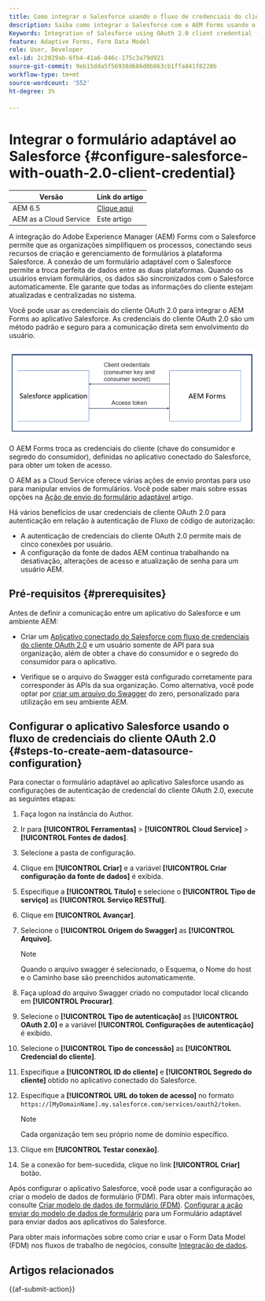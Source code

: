 ```yaml
---
title: Como integrar o Salesforce usando o fluxo de credenciais do cliente OAuth 2.0 com o AEM Forms?
description: Saiba como integrar o Salesforce com o AEM Forms usando o fluxo de credenciais do cliente OAuth 2.0. Ele exibe etapas para a integração do AEM Forms Salesforce.
Keywords: Integration of Salesforce using OAuth 2.0 client credential flow, salesforce integration with oauth2 using client credential flow, salesforce and client credential integration, AEM Forms Salesforce integration
feature: Adaptive Forms, Form Data Model
role: User, Developer
exl-id: 2c2029ab-6fb4-41a6-846c-175c3a79d921
source-git-commit: 9eb15dda5f56938d686d0b863cb1ffa841f8228b
workflow-type: tm+mt
source-wordcount: '552'
ht-degree: 3%

---
```


# Integrar o formulário adaptável ao Salesforce {#configure-salesforce-with-ouath-2.0-client-credential}

| Versão | Link do artigo |
| -------- | ---------------------------- |
| AEM 6.5 | [Clique aqui](https://experienceleague.adobe.com/docs/experience-manager-65/forms/form-data-model/oauth2-client-credentials-flow-for-server-to-server-integration.html) |
| AEM as a Cloud Service | Este artigo |

A integração do Adobe Experience Manager (AEM) Forms com o Salesforce permite que as organizações simplifiquem os processos, conectando seus recursos de criação e gerenciamento de formulários à plataforma Salesforce. A conexão de um formulário adaptável com o Salesforce permite a troca perfeita de dados entre as duas plataformas. Quando os usuários enviam formulários, os dados são sincronizados com o Salesforce automaticamente. Ele garante que todas as informações do cliente estejam atualizadas e centralizadas no sistema.

Você pode usar as credenciais do cliente OAuth 2.0 para integrar o AEM Forms ao aplicativo Salesforce. As credenciais do cliente OAuth 2.0 são um método padrão e seguro para a comunicação direta sem envolvimento do usuário.

![Fluxo de trabalho ao definir a comunicação entre o AEM Forms e o aplicativo Salesforce](/help/forms/assets/salesforce-workflow.png)

O AEM Forms troca as credenciais do cliente (chave do consumidor e segredo do consumidor), definidas no aplicativo conectado do Salesforce, para obter um token de acesso.

O AEM as a Cloud Service oferece várias ações de envio prontas para uso para manipular envios de formulários. Você pode saber mais sobre essas opções na [Ação de envio do formulário adaptável](/help/forms/configure-submit-actions-core-components.md) artigo.

Há vários benefícios de usar credenciais de cliente OAuth 2.0 para autenticação em relação à autenticação de Fluxo de código de autorização:

* A autenticação de credenciais do cliente OAuth 2.0 permite mais de cinco conexões por usuário.
* A configuração da fonte de dados AEM continua trabalhando na desativação, alterações de acesso e atualização de senha para um usuário AEM.

## Pré-requisitos {#prerequisites}

Antes de definir a comunicação entre um aplicativo do Salesforce e um ambiente AEM:

* Criar um [Aplicativo conectado do Salesforce com fluxo de credenciais do cliente OAuth 2.0](https://help.salesforce.com/s/articleView?id=sf.connected_app_client_credentials_setup.htm&amp;type=5) e um usuário somente de API para sua organização, além de obter a chave do consumidor e o segredo do consumidor para o aplicativo.

* Verifique se o arquivo do Swagger está configurado corretamente para corresponder às APIs da sua organização. Como alternativa, você pode optar por [criar um arquivo do Swagger](https://experienceleague.adobe.com/docs/experience-manager-learn/cloud-service/forms/integrate-with-salesforce/describe-rest-api.html) do zero, personalizado para utilização em seu ambiente AEM.


## Configurar o aplicativo Salesforce usando o fluxo de credenciais do cliente OAuth 2.0 {#steps-to-create-aem-datasource-configuration}

Para conectar o formulário adaptável ao aplicativo Salesforce usando as configurações de autenticação de credencial do cliente OAuth 2.0, execute as seguintes etapas:

1. Faça logon na instância do Author.
1. Ir para **[!UICONTROL Ferramentas]** > **[!UICONTROL Cloud Service]** > **[!UICONTROL Fontes de dados]**.
1. Selecione a pasta de configuração.
1. Clique em **[!UICONTROL Criar]** e a variável **[!UICONTROL Criar configuração da fonte de dados]** é exibida.
1. Especifique a **[!UICONTROL Título]** e selecione o **[!UICONTROL Tipo de serviço]** as **[!UICONTROL Serviço RESTful]**.
1. Clique em **[!UICONTROL Avançar]**.
1. Selecione o **[!UICONTROL Origem do Swagger]** as **[!UICONTROL Arquivo].**

   >[!NOTE]
   >
   > Quando o arquivo swagger é selecionado, o Esquema, o Nome do host e o Caminho base são preenchidos automaticamente.

1. Faça upload do arquivo Swagger criado no computador local clicando em **[!UICONTROL Procurar]**.
1. Selecione o **[!UICONTROL Tipo de autenticação]** as **[!UICONTROL OAuth 2.0]** e a variável **[!UICONTROL Configurações de autenticação]** é exibido.
1. Selecione o **[!UICONTROL Tipo de concessão]** as **[!UICONTROL Credencial do cliente]**.
1. Especifique a **[!UICONTROL ID do cliente]** e **[!UICONTROL Segredo do cliente]** obtido no aplicativo conectado do Salesforce.
1. Especifique a **[!UICONTROL URL do token de acesso]** no formato
   `https://[MyDomainName].my.salesforce.com/services/oauth2/token`.

   >[!NOTE]
   >
   > Cada organização tem seu próprio nome de domínio específico.

1. Clique em **[!UICONTROL Testar conexão]**.
1. Se a conexão for bem-sucedida, clique no link **[!UICONTROL Criar]** botão.


Após configurar o aplicativo Salesforce, você pode usar a configuração ao criar o modelo de dados de formulário (FDM). Para obter mais informações, consulte [Criar modelo de dados de formulário (FDM)](create-form-data-models.md). [Configurar a ação enviar do modelo de dados de formulário](/help/forms/using-form-data-model.md) para um Formulário adaptável para enviar dados aos aplicativos do Salesforce.

Para obter mais informações sobre como criar e usar o Form Data Model (FDM) nos fluxos de trabalho de negócios, consulte [Integração de dados](data-integration.md).

## Artigos relacionados

{{af-submit-action}}


